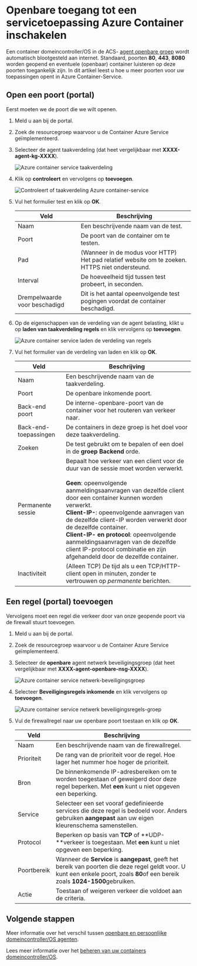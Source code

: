 <properties
   pageTitle="Openbare toegang inschakelen aan een ACS-app | Microsoft Azure"
   description="Het inschakelen van openbare toegang tot een Service van de Container Azure."
   services="container-service"
   documentationCenter=""
   authors="Thraka"
   manager="timlt"
   editor=""
   tags="acs, azure-container-service"
   keywords="Docker, Containers, Micro-services, Mesos, Azure"/>

<tags
   ms.service="container-service"
   ms.devlang="na"
   ms.topic="article"
   ms.tgt_pltfrm="na"
   ms.workload="na"
   ms.date="08/26/2016"
   ms.author="timlt"/>

# <a name="enable-public-access-to-an-azure-container-service-application"></a>Openbare toegang tot een servicetoepassing Azure Container inschakelen

Een container domeincontroller/OS in de ACS- [agent openbare groep](container-service-mesos-marathon-ui.md#deploy-a-docker-formatted-container) wordt automatisch blootgesteld aan internet. Standaard, poorten **80**, **443**, **8080** worden geopend en eventuele (openbaar) container luisteren op deze poorten toegankelijk zijn. In dit artikel leest u hoe u meer poorten voor uw toepassingen opent in Azure Container-Service.

## <a name="open-a-port-portal"></a>Open een poort (portal) 

Eerst moeten we de poort die we wilt openen.

1. Meld u aan bij de portal.
2. Zoek de resourcegroep waarvoor u de Container Azure Service geïmplementeerd.
3. Selecteer de agent taakverdeling (dat heet vergelijkbaar met **XXXX-agent-kg-XXXX**).

    ![Azure container service taakverdeling](media/container-service-dcos-agents/agent-load-balancer.png)

4. Klik op **controleert** en vervolgens op **toevoegen**.

    ![Controleert of taakverdeling Azure container-service](media/container-service-dcos-agents/add-probe.png)

5. Vul het formulier test en klik op **OK**.

  	| Veld | Beschrijving |
  	| ----- | ----------- |
  	| Naam  | Een beschrijvende naam van de test. |
  	| Poort  | De poort van de container om te testen. |
  	| Pad  | (Wanneer in de modus voor HTTP) Het pad relatief website om te zoeken. HTTPS niet ondersteund. |
  	| Interval | De hoeveelheid tijd tussen test probeert, in seconden. |
  	| Drempelwaarde voor beschadigd | Dit is het aantal opeenvolgende test pogingen voordat de container beschadigd. | 
    

6. Op de eigenschappen van de verdeling van de agent belasting, klikt u op **laden van taakverdeling regels** en klik vervolgens op **toevoegen**.

    ![Azure container service laden de verdeling van regels](media/container-service-dcos-agents/add-balancer-rule.png)

7. Vul het formulier van de verdeling van laden en klik op **OK**.

  	| Veld | Beschrijving |
  	| ----- | ----------- |
  	| Naam  | Een beschrijvende naam van de taakverdeling. |
  	| Poort  | De openbare inkomende poort. |
  	| Back-end poort | De interne-openbare-poort van de container voor het routeren van verkeer naar. |
  	| Back-end-toepassingen | De containers in deze groep is het doel voor deze taakverdeling. |
  	| Zoeken | De test gebruikt om te bepalen of een doel in de **groep Backend** orde. |
  	| Permanente sessie | Bepaalt hoe verkeer van een client voor de duur van de sessie moet worden verwerkt.<br><br>**Geen**: opeenvolgende aanmeldingsaanvragen van dezelfde client door een container kunnen worden verwerkt.<br>**Client-IP-**: opeenvolgende aanvragen van de dezelfde client-IP worden verwerkt door de dezelfde container.<br>**Client-IP- en protocol**: opeenvolgende aanmeldingsaanvragen van de dezelfde client IP-protocol combinatie en zijn afgehandeld door de dezelfde container. |
  	| Inactiviteit | (Alleen TCP) De tijd als u een TCP/HTTP-client open in minuten, zonder te vertrouwen op *permanente* berichten. |

## <a name="add-a-security-rule-portal"></a>Een regel (portal) toevoegen

Vervolgens moet een regel die verkeer door van onze geopende poort via de firewall stuurt toevoegen.

1. Meld u aan bij de portal.
2. Zoek de resourcegroep waarvoor u de Container Azure Service geïmplementeerd.
3. Selecteer de **openbare** agent netwerk beveiligingsgroep (dat heet vergelijkbaar met **XXXX-agent-openbare-nsg-XXXX**).

    ![Azure container service netwerk-beveiligingsgroep](media/container-service-dcos-agents/agent-nsg.png)

4. Selecteer **Beveiligingsregels inkomende** en klik vervolgens op **toevoegen**.

    ![Azure container service netwerk beveiligingsregels-groep](media/container-service-dcos-agents/add-firewall-rule.png)

5. Vul de firewallregel naar uw openbare poort toestaan en klik op **OK**.

  	| Veld | Beschrijving |
  	| ----- | ----------- |
  	| Naam  | Een beschrijvende naam van de firewallregel. |
  	| Prioriteit | De rang van de prioriteit voor de regel. Hoe lager het nummer hoe hoger de prioriteit. |
  	| Bron | De binnenkomende IP-adresbereiken om te worden toegestaan of geweigerd door deze regel beperken. Met **een** kunt u niet opgeven een beperking. |
  	| Service | Selecteer een set vooraf gedefinieerde services die deze regel is bedoeld voor. Anders gebruiken **aangepast** aan uw eigen kleurenschema samenstellen. |
  	| Protocol | Beperken op basis van **TCP** of **UDP-**verkeer is toegestaan. Met **een** kunt u niet opgeven een beperking. |
  	| Poortbereik | Wanneer de **Service** is **aangepast**, geeft het bereik van poorten die deze regel geldt voor. U kunt een enkele poort, zoals **80**of een bereik zoals **1024-1500**gebruiken. |
  	| Actie | Toestaan of weigeren verkeer die voldoet aan de criteria. |

## <a name="next-steps"></a>Volgende stappen

Meer informatie over het verschil tussen [openbare en persoonlijke domeincontroller/OS agenten](container-service-dcos-agents.md).

Lees meer informatie over het [beheren van uw containers domeincontroller/OS](container-service-mesos-marathon-ui.md).